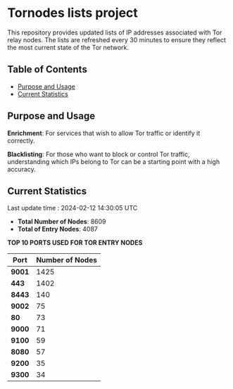 # Tornodes lists project

This repository provides updated lists of IP addresses associated with Tor relay nodes. The lists are refreshed every 30 minutes to ensure they reflect the most current state of the Tor network.

## Table of Contents

- [Purpose and Usage](#purpose-and-usage)
- [Current Statistics](#current-statistics)


## Purpose and Usage

**Enrichment**: For services that wish to allow Tor traffic or identify it correctly.

**Blacklisting**: For those who want to block or control Tor traffic, understanding which IPs belong to Tor can be a starting point with a high accuracy.

## Current Statistics

Last update time : 2024-02-12 14:30:05 UTC

- **Total Number of Nodes**: 8609
- **Total of Entry Nodes**: 4087

**TOP 10 PORTS USED FOR TOR ENTRY NODES**

| **Port** | **Number of Nodes** |
|------|-----------------|
| **9001**   | 1425  |
| **443**   | 1402  |
| **8443**   | 140  |
| **9002**   | 75  |
| **80**   | 73  |
| **9000**   | 71  |
| **9100**   | 59  |
| **8080**   | 57  |
| **9200**   | 35  |
| **9300**   | 34  |

